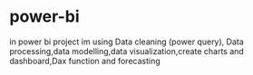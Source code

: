 # power-bi
in power bi project im using Data cleaning (power query), Data processing,data modelling,data visualization,create charts and dashboard,Dax function and forecasting
